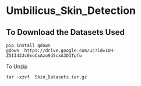 # Umbilicus_Skin_Detection

## To Download the Datasets Used
```
pip install gdown
gdown  https://drive.google.com/uc?id=1QH-Z5II43Jc0xoCxAzo9d5cxA3D1Tpfu
```
To Unzip
```
tar -xzvf  Skin_Datasets.tar.gz 
```

<!-- Feel Better :* -->
